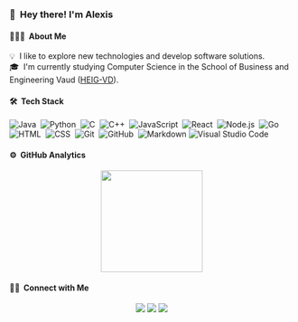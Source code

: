### 👋 &nbsp;Hey there! I'm Alexis

#### 👨🏻‍💻 &nbsp;About Me

💡 &nbsp;I like to explore new technologies and develop software solutions.\
🎓 &nbsp;I'm currently studying Computer Science in the School of Business and Engineering Vaud ([HEIG-VD](https://heig-vd.ch/)).

#### 🛠 &nbsp;Tech Stack

![Java](https://img.shields.io/badge/-Java-05122A?style=flat&logo=Java&logoColor=FFA518)&nbsp;
![Python](https://img.shields.io/badge/-Python-05122A?style=flat&logo=python)&nbsp;
![C](https://img.shields.io/badge/-C-05122A?style=flat&logo=C&logoColor=A8B9CC)&nbsp;
![C++](https://img.shields.io/badge/-C++-05122A?style=flat&logo=C%2B%2B&logoColor=00599C)&nbsp;
![JavaScript](https://img.shields.io/badge/-JavaScript-05122A?style=flat&logo=javascript)&nbsp;
![React](https://img.shields.io/badge/-React-05122A?style=flat&logo=react)&nbsp;
![Node.js](https://img.shields.io/badge/-Node.js-05122A?style=flat&logo=node.js)&nbsp;
![Go](https://img.shields.io/badge/Go-05122A?style=flat&logo=go)&nbsp;
![HTML](https://img.shields.io/badge/-HTML-05122A?style=flat&logo=HTML5)&nbsp;
![CSS](https://img.shields.io/badge/-CSS-05122A?style=flat&logo=CSS3&logoColor=1572B6)&nbsp;
![Git](https://img.shields.io/badge/-Git-05122A?style=flat&logo=git)&nbsp;
![GitHub](https://img.shields.io/badge/-GitHub-05122A?style=flat&logo=github)&nbsp;
![Markdown](https://img.shields.io/badge/-Markdown-05122A?style=flat&logo=markdown)
![Visual Studio Code](https://img.shields.io/badge/-Visual%20Studio%20Code-05122A?style=flat&logo=visual-studio-code&logoColor=007ACC)&nbsp;

#### ⚙️ &nbsp;GitHub Analytics

<p align="center">
<a href="https://github.com/alexis-allemann">
  <img height="180em" src="https://github-readme-stats-eight-theta.vercel.app/api?username=alexis-allemann&show_icons=true&theme=algolia&include_all_commits=true&count_private=true"/>
</a>
</p>

#### 🤝🏻 &nbsp;Connect with Me

<p align="center">
<a href="https://www.linkedin.com/in/alexis-allemann-15421a185/"><img src="https://img.shields.io/badge/-LinkedIn-0077B5?style=flat&logo=Linkedin&logoColor=white"/></a>
<a href="mailto:alexis.allemann@gmail.com"><img src="https://img.shields.io/badge/-Google-D14836?style=flat&logo=Gmail&logoColor=white"/></a>
<a href="https://www.instagram.com/alexis.allemann"><img src="https://img.shields.io/badge/-Instagram-E4405F?style=flat&logo=Instagram&logoColor=white"/></a>
</p>
